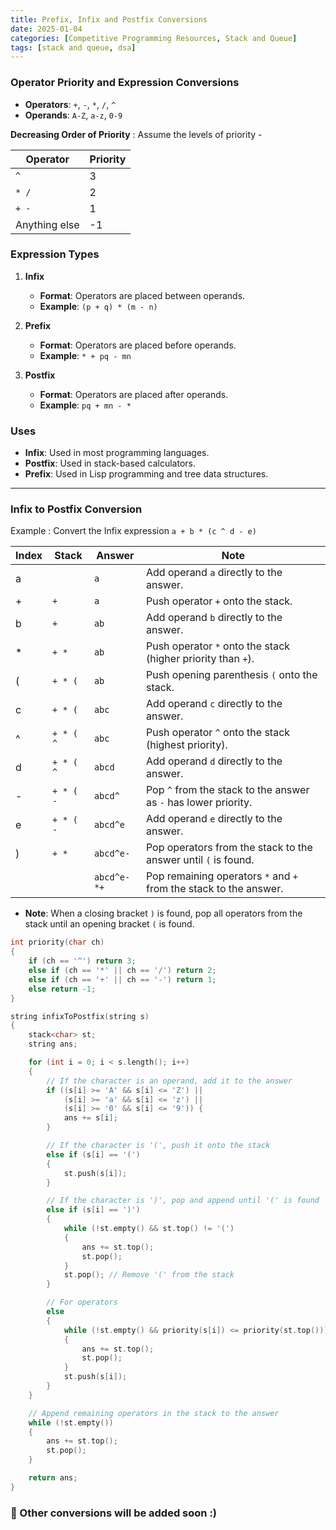 ```yaml
---
title: Prefix, Infix and Postfix Conversions
date: 2025-01-04
categories: [Competitive Programming Resources, Stack and Queue]
tags: [stack and queue, dsa]
---
```

### Operator Priority and Expression Conversions

- **Operators**: `+`, `-`, `*`, `/`, `^`
- **Operands**: `A-Z`, `a-z`, `0-9`

**Decreasing Order of Priority** : Assume the levels of priority -

| Operator      | Priority |
|---------------|----------|
| `^`           | 3        |
| `* /`         | 2        |
| `+ -`         | 1        |
| Anything else | -1       |

### Expression Types

1. **Infix**
    - **Format**: Operators are placed between operands.
    - **Example**: `(p + q) * (m - n)`

2. **Prefix**
    - **Format**: Operators are placed before operands.
    - **Example**: `* + pq - mn`

3. **Postfix**
    - **Format**: Operators are placed after operands.
    - **Example**: `pq + mn - *`

### Uses

- **Infix**: Used in most programming languages.
- **Postfix**: Used in stack-based calculators.
- **Prefix**: Used in Lisp programming and tree data structures.

---

### Infix to Postfix Conversion

Example : Convert the Infix expression `a + b * (c ^ d - e)`

| Index | Stack       | Answer       | Note                                                                |
|-------|-------------|--------------|---------------------------------------------------------------------|
| a     |             | `a`          | Add operand `a` directly to the answer.                             |
| +     | `+`         | `a`          | Push operator `+` onto the stack.                                   |
| b     | `+`         | `ab`         | Add operand `b` directly to the answer.                             |
| *     | `+ *`       | `ab`         | Push operator `*` onto the stack (higher priority than `+`).        |
| (     | `+ * (`     | `ab`         | Push opening parenthesis `(` onto the stack.                        |
| c     | `+ * (`     | `abc`        | Add operand `c` directly to the answer.                             |
| ^     | `+ * ( ^`   | `abc`        | Push operator `^` onto the stack (highest priority).                |
| d     | `+ * ( ^`   | `abcd`       | Add operand `d` directly to the answer.                             |
| -     | `+ * ( -`   | `abcd^`      | Pop `^` from the stack to the answer as `-` has lower priority.     |
| e     | `+ * ( -`   | `abcd^e`     | Add operand `e` directly to the answer.                             |
| )     | `+ *`       | `abcd^e-`    | Pop operators from the stack to the answer until `(` is found.      |
|       |             | `abcd^e-*+`  | Pop remaining operators `*` and `+` from the stack to the answer.   |

- **Note**: When a closing bracket `)` is found, pop all operators from the stack until an opening bracket `(` is found.

```cpp
int priority(char ch) 
{
    if (ch == '^') return 3;
    else if (ch == '*' || ch == '/') return 2;
    else if (ch == '+' || ch == '-') return 1;
    else return -1;
}

string infixToPostfix(string s) 
{
    stack<char> st;
    string ans;

    for (int i = 0; i < s.length(); i++) 
    {
        // If the character is an operand, add it to the answer
        if ((s[i] >= 'A' && s[i] <= 'Z') || 
            (s[i] >= 'a' && s[i] <= 'z') || 
            (s[i] >= '0' && s[i] <= '9')) {
            ans += s[i];
        } 

        // If the character is '(', push it onto the stack
        else if (s[i] == '(') 
        {
            st.push(s[i]);
        } 

        // If the character is ')', pop and append until '(' is found
        else if (s[i] == ')') 
        {
            while (!st.empty() && st.top() != '(') 
            {
                ans += st.top();
                st.pop();
            }
            st.pop(); // Remove '(' from the stack
        } 

        // For operators
        else 
        {
            while (!st.empty() && priority(s[i]) <= priority(st.top())) 
            {
                ans += st.top();
                st.pop();
            }
            st.push(s[i]);
        }
    }

    // Append remaining operators in the stack to the answer
    while (!st.empty()) 
    {
        ans += st.top();
        st.pop();
    }

    return ans;
}
```

### 🚩 Other conversions will be added soon :) 